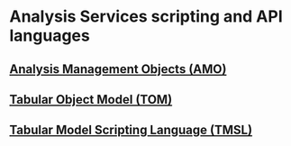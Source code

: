 # Analysis Services scripting and API languages

## [Analysis Management Objects (AMO)](amo/developing-with-analysis-management-objects-amo.md)
## [Tabular Object Model (TOM)](tom/introduction-to-the-tabular-object-model-tom-in-analysis-services-amo.md)
## [Tabular Model Scripting Language (TMSL)](tmsl/tabular-model-scripting-language-tmsl-reference.md)